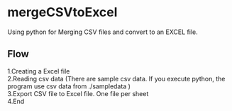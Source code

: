 # mergeCSVtoExcel
Using python for Merging CSV files and convert to an EXCEL file.  

## Flow

1.Creating a Excel file  
2.Reading csv data (There are sample csv data. If you execute python, the program use csv data from ./sampledata )  
3.Export CSV file to Excel file. One file per sheet  
4.End  

